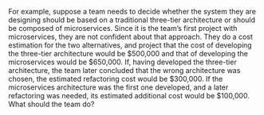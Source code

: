 For example, suppose a team needs to decide whether the system they are designing should be based on a traditional three-tier architecture or should be composed of microservices. Since it is the team’s first project with microservices, they are not confident about that approach. They do a cost estimation for the two alternatives, and project that the cost of developing the three-tier architecture would be $500,000 and that of developing the microservices would be $650,000. If, having developed the three-tier architecture, the team later concluded that the wrong architecture was chosen, the estimated refactoring cost would be $300,000. If the microservices architecture was the first one developed, and a later refactoring was needed, its estimated additional cost would be $100,000. What should the team do?